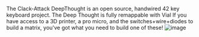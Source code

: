 The Clack-Attack DeepThought is an open source, handwired 42 key keyboard project. The Deep Thought is fully remappable with Vial
If you have access to a 3D printer, a pro micro, and the switches+wire+diodes to build a matrix, you've got what you need to build one of these! 
![image](https://github.com/bishopj7/DeepThought/assets/87159711/fdeff1ff-7bc1-4e04-81d6-c154d3409123)
